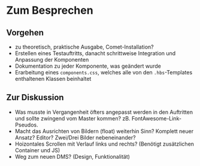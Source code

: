 # Zum Besprechen
## Vorgehen
* zu theoretisch, praktische Ausgabe, Comet-Installation? 
 * Erstellen eines Testauftritts, danacht schrittweise Integration und Anpassung der Komponenten
 * Dokumentation zu jeder Komponente, was geändert wurde
 * Erarbeitung eines `components.css`, welches alle von den `.hbs`-Templates enthaltenen Klassen beinhaltet


## Zur Diskussion
 * Was musste in Vergangenheit öfters angepasst werden in den Auftritten und sollte zwingend vom Master kommen? zB. FontAwesome-Link-Pseudos.
 * Macht das Ausrichten von Bildern (float) weiterhin Sinn? Komplett neuer Ansatz? Editor? Zwei/Drei Bilder nebeneinander?
 * Hoizontales Scrollen mit Verlauf links und rechts? (Benötigt zusätzlichen Container und JS)
 * Weg zum neuen DMS? (Design, Funktionalität)
